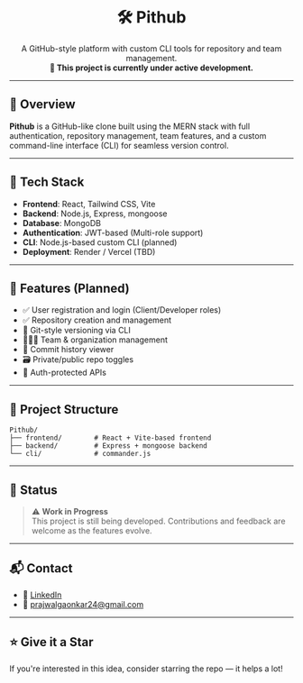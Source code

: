 ﻿
<h1 align="center">🛠️ Pithub</h1>

<p align="center">
  A GitHub-style platform with custom CLI tools for repository and team management.
  <br>
  <strong>🚧 This project is currently under active development.</strong>
</p>

---

## 📌 Overview

**Pithub** is a GitHub-like clone built using the MERN stack with full authentication, repository management, team features, and a custom command-line interface (CLI) for seamless version control.

---

## 🔧 Tech Stack

- **Frontend**: React, Tailwind CSS, Vite
- **Backend**: Node.js, Express, mongoose
- **Database**: MongoDB
- **Authentication**: JWT-based (Multi-role support)
- **CLI**: Node.js-based custom CLI (planned)
- **Deployment**: Render / Vercel (TBD)

---

## 🚀 Features (Planned)

- ✅ User registration and login (Client/Developer roles)
- ✅ Repository creation and management
- 🔄 Git-style versioning via CLI
- 🧑‍🤝‍🧑 Team & organization management
- 📄 Commit history viewer
- 🗃️ Private/public repo toggles
- 🔐 Auth-protected APIs

---

## 📂 Project Structure

```
Pithub/
├── frontend/        # React + Vite-based frontend
├── backend/         # Express + mongoose backend
└── cli/             # commander.js
```

---

## 📢 Status

> ⚠️ **Work in Progress**  
This project is still being developed. Contributions and feedback are welcome as the features evolve.

---

## 📬 Contact

- 🔗 [LinkedIn](https://www.linkedin.com/in/prajwal-gaonkar-a57586195)
- 📧 prajwalgaonkar24@gmail.com

---

## ⭐️ Give it a Star

If you're interested in this idea, consider starring the repo — it helps a lot!
